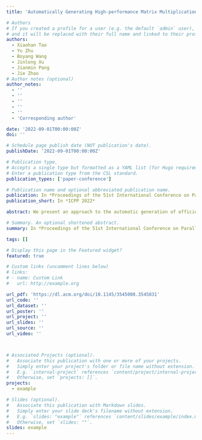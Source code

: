 ```yaml
---
title: 'Automatically Generating High-performance Matrix Multiplication Kernels on the Latest Sunway Processor'

# Authors
# If you created a profile for a user (e.g. the default `admin` user), write the username (folder name) here
# and it will be replaced with their full name and linked to their profile.
authors:
  - Xiaohan Tao
  - Yu Zhu
  - Boyang Wang
  - Jinlong Xu
  - Jianmin Pang
  - Jie Zhao
# Author notes (optional)
author_notes:
  - ''
  - ''
  - ''
  - ''
  - ''
  - 'Corresponding author'

date: '2022-09-01T00:00:00Z'
doi: ''

# Schedule page publish date (NOT publication's date).
publishDate: '2022-09-01T00:00:00Z'

# Publication type.
# Accepts a single type but formatted as a YAML list (for Hugo requirements).
# Enter a publication type from the CSL standard.
publication_types: ['paper-conference']

# Publication name and optional abbreviated publication name.
publication: In *Proceedings of the 51st International Conference on Parallel Processing*
publication_short: In *ICPP 2022*

abstract: We present an approach to the automatic generation of efficient matrix multiplication code on the latest Sunway processor, which will be employed by the next-generation machine of Sunway TaihuLight, one of the fastest supercomputers on earth. The method allows users to write simple C code and automatically generates high-performance matrix multiplication kernels. It uses polyhedral transformations to implement rapid compute decomposition, data exchanges across memory hierarchy and memory latency hiding. An assembly routine is finally integrated into the generated kernels. While achieving up to 90.14% of the theoretical peak performance, our method surpasses a highly tuned library by 9.44%. Compared with existing techniques, our approach reduces the software development life cycle to generate efficient matrix code from months to seconds. We also take into account batched matrix multiplication and some fusion patterns for deep learning (DL), outperforming the library-based implementations by 1.30 × and 1.67 ×.

# Summary. An optional shortened abstract.
summary: In *Proceedings of the 51st International Conference on Parallel Processing (ICPP 2022)*

tags: []

# Display this page in the Featured widget?
featured: true

# Custom links (uncomment lines below)
# links:
# - name: Custom Link
#   url: http://example.org

url_pdf: 'https://dl.acm.org/doi/10.1145/3545008.3545031'
url_code: ''
url_dataset: ''
url_poster: ''
url_project: ''
url_slides: ''
url_source: ''
url_video: ''



# Associated Projects (optional).
#   Associate this publication with one or more of your projects.
#   Simply enter your project's folder or file name without extension.
#   E.g. `internal-project` references `content/project/internal-project/index.md`.
#   Otherwise, set `projects: []`.
projects:
  - example

# Slides (optional).
#   Associate this publication with Markdown slides.
#   Simply enter your slide deck's filename without extension.
#   E.g. `slides: "example"` references `content/slides/example/index.md`.
#   Otherwise, set `slides: ""`.
slides: example
---
```


<!-- {{% callout note %}}
Click the _Cite_ button above to demo the feature to enable visitors to import publication metadata into their reference management software.
{{% /callout %}}

{{% callout note %}}
Create your slides in Markdown - click the _Slides_ button to check out the example.
{{% /callout %}}

Add the publication's **full text** or **supplementary notes** here. You can use rich formatting such as including [code, math, and images](https://docs.hugoblox.com/content/writing-markdown-latex/). -->
